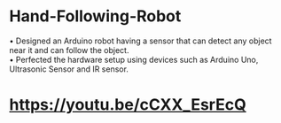 # Hand-Following-Robot
 • Designed an Arduino robot having a sensor that can detect any object near it and can follow the object.<br>
 • Perfected the hardware setup using devices such as Arduino Uno, Ultrasonic Sensor and IR sensor.
# https://youtu.be/cCXX_EsrEcQ
